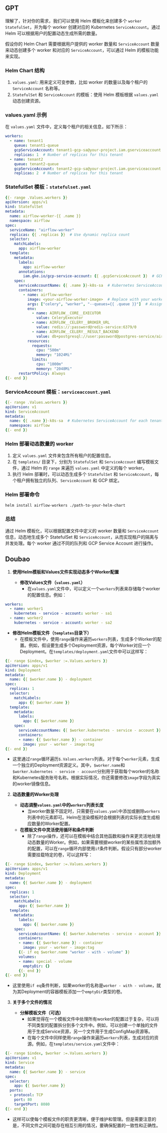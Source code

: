 ## GPT
理解了，针对你的需求，我们可以使用 Helm 模板化来创建多个 `worker StatefulSet`，并为每个 worker 创建对应的 Kubernetes `ServiceAccount`。通过 Helm 可以根据用户的配置动态生成所需的数量。

假设你的 Helm Chart 需要根据用户提供的 worker 数量和 `ServiceAccount` 数量来动态创建多个 worker 和对应的 `ServiceAccount`，可以通过 Helm 的模板功能来实现。

### **Helm Chart 结构**
1. `values.yaml`: 用来定义可变参数，比如 worker 的数量以及每个租户的 `ServiceAccount` 名称等。
2. `StatefulSet` 和 `ServiceAccount` 的模板：使用 Helm 模板根据 `values.yaml` 动态创建资源。

### **values.yaml 示例**
在 `values.yaml` 文件中，定义每个租户的相关信息，如下所示：
```yaml
workers:
  - name: tenant1
    queue: tenant1-queue
    gcpServiceAccount: tenant1-gcp-sa@your-project.iam.gserviceaccount.com
    replicas: 1  # Number of replicas for this tenant
  - name: tenant2
    queue: tenant2-queue
    gcpServiceAccount: tenant2-gcp-sa@your-project.iam.gserviceaccount.com
    replicas: 2  # Number of replicas for this tenant
```

### **StatefulSet 模板：`statefulset.yaml`**

```yaml
{{- range .Values.workers }}
apiVersion: apps/v1
kind: StatefulSet
metadata:
  name: airflow-worker-{{ .name }}
  namespace: airflow
spec:
  serviceName: "airflow-worker"
  replicas: {{ .replicas }}  # Use dynamic replica count
  selector:
    matchLabels:
      app: airflow-worker
  template:
    metadata:
      labels:
        app: airflow-worker
      annotations:
        iam.gke.io/gcp-service-account: {{ .gcpServiceAccount }}  # GCP ServiceAccount for this tenant
    spec:
      serviceAccountName: {{ .name }}-k8s-sa  # Kubernetes ServiceAccount
      containers:
        - name: airflow-worker
          image: <your-airflow-worker-image>  # Replace with your worker image
          args: ["celery", "worker", "--queues={{ .queue }}"]  # Assign specific queue
          env:
            - name: AIRFLOW__CORE__EXECUTOR
              value: CeleryExecutor
            - name: AIRFLOW__CELERY__BROKER_URL
              value: redis://:password@redis-service:6379/0
            - name: AIRFLOW__CELERY__RESULT_BACKEND
              value: db+postgresql://user:password@postgres-service/airflow
          resources:
            requests:
              cpu: "500m"
              memory: "1024Mi"
            limits:
              cpu: "1000m"
              memory: "2048Mi"
      restartPolicy: Always
{{- end }}
```

### **ServiceAccount 模板：`serviceaccount.yaml`**

```yaml
{{- range .Values.workers }}
apiVersion: v1
kind: ServiceAccount
metadata:
  name: {{ .name }}-k8s-sa  # Kubernetes ServiceAccount for each tenant
  namespace: airflow
{{- end }}
```

### **Helm 部署动态数量的 worker**
1. 定义 `values.yaml` 文件来包含所有租户的配置信息。
2. 在 `templates/` 目录下，分别为 `StatefulSet` 和 `ServiceAccount` 编写模板文件，通过 Helm 的 `range` 来遍历 `values.yaml` 中定义的每个 worker。
3. 执行 Helm 部署时，可以动态生成多个 `StatefulSet` 和 `ServiceAccount`，每个租户拥有独立的队列、`ServiceAccount` 和 GCP 绑定。

### **Helm 部署命令**
```bash
helm install airflow-workers ./path-to-your-helm-chart
```

### **总结**
通过 Helm 模板化，可以根据配置文件中定义的 worker 数量和 `ServiceAccount` 信息，动态地生成多个 StatefulSet 和 `ServiceAccount`，从而实现租户的隔离与并发处理。每个 worker 通过不同的队列和 GCP Service Account 进行操作。

## Doubao
1. **使用Helm模板和Values文件实现动态多个Worker配置**

   - **修改Values文件（`values.yaml`）**
     - 在`values.yaml`文件中，可以定义一个`workers`列表来存储每个worker的配置信息。例如：
```yaml
workers:
  - name: worker1
    kubernetes - service - account: worker - sa1
  - name: worker2
    kubernetes - service - account: worker - sa2
```
   - **修改Helm模板文件（`templates`目录下）**
     - 在模板文件中，使用`range`操作来遍历`workers`列表，生成多个Worker的配置。例如，假设要生成多个Deployment资源，每个Worker对应一个Deployment。在`templates/deployment.yaml`文件中可以这样写：
```yaml
{{- range $index, $worker :=.Values.workers }}
apiVersion: apps/v1
kind: Deployment
metadata:
  name: {{ $worker.name }} - deployment
spec:
  replicas: 1
  selector:
    matchLabels:
      app: {{ $worker.name }}
  template:
    metadata:
      labels:
        app: {{ $worker.name }}
    spec:
      serviceAccountName: {{ $worker.kubernetes - service - account }}
      containers:
      - name: {{ $worker.name }} - container
        image: your - worker - image:tag
{{- end }}
```
   - 这里通过`range`循环遍历`$.Values.workers`列表。对于每个`worker`元素，生成一个独立的Deployment资源定义。其中，`$worker.name`和`$worker.kubernetes - service - account`分别用于获取每个worker的名称和Kubernetes服务账号名称。根据实际情况，你还需要修改`image`字段为真实的worker镜像信息。

2. **动态数量的Worker处理**

   - **动态调整`values.yaml`中的`workers`列表长度**
     - 当worker数量不固定时，只需要在`values.yaml`中添加或删除`workers`列表中的元素即可。Helm在渲染模板时会根据列表的实际长度生成相应数量的Worker配置。
   - **在模板文件中灵活使用循环和条件判断**
     - 除了`range`操作，还可以在模板中结合其他函数和操作来更灵活地处理动态数量的Worker。例如，如果需要根据worker的某些属性添加额外的配置，可以在`range`循环内部使用`if`条件判断。假设只有部分worker需要挂载特定的卷，可以这样写：
```yaml
{{- range $index, $worker :=.Values.workers }}
apiVersion: apps/v1
kind: Deployment
metadata:
  name: {{ $worker.name }} - deployment
spec:
  replicas: 1
  selector:
    matchLabels:
      app: {{ $worker.name }}
  template:
    metadata:
      labels:
        app: {{ $worker.name }}
    spec:
      serviceAccountName: {{ $worker.kubernetes - service - account }}
      containers:
      - name: {{ $worker.name }} - container
        image: your - worker - image:tag
      {{- if eq $worker.name "worker - with - volume" }}
      volumes:
      - name: special - volume
        emptyDir: {}
      {{- end }}
{{- end }}
```
   - 这里使用`if eq`条件判断，如果worker的名称是`worker - with - volume`，就为其Deployment的容器模板添加一个`emptyDir`类型的卷。

3. **关于多个文件的情况**

   - **分解模板文件（可选）**
     - 如果觉得在一个模板文件中处理所有worker的配置过于复杂，可以将不同类型的配置拆分到多个文件中。例如，可以创建一个单独的文件用于生成Service资源，另一个文件用于生成ConfigMap资源等。
     - 在每个文件中同样使用`range`操作来遍历`workers`列表，生成对应的资源。例如，在`templates/service.yaml`文件中：
```yaml
{{- range $index, $worker :=.Values.workers }}
apiVersion: v1
kind: Service
metadata:
  name: {{ $worker.name }} - service
spec:
  selector:
    app: {{ $worker.name }}
  ports:
  - protocol: TCP
    port: 80
    targetPort: 8080
{{- end }}
```
   - 这样可以使每个模板文件的职责更清晰，便于维护和管理。但是需要注意的是，不同文件之间可能存在相互引用的情况，要确保配置的一致性和正确性。
